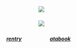 ##### <p align="center">![](https://komarev.com/ghpvc/?username=trappped&color=403C4B&label=⠀ℐ　)</p>
##### <p align="center">![](https://file.garden/Z6h2bh-K9iNK3QVg/hi)</p>
##### <p align="center">[rentry](https://rentry.co/nayn)ㅤㅤㅤㅤㅤㅤ[atabook](https://infected.atabook.org/) ㅤ</p>

